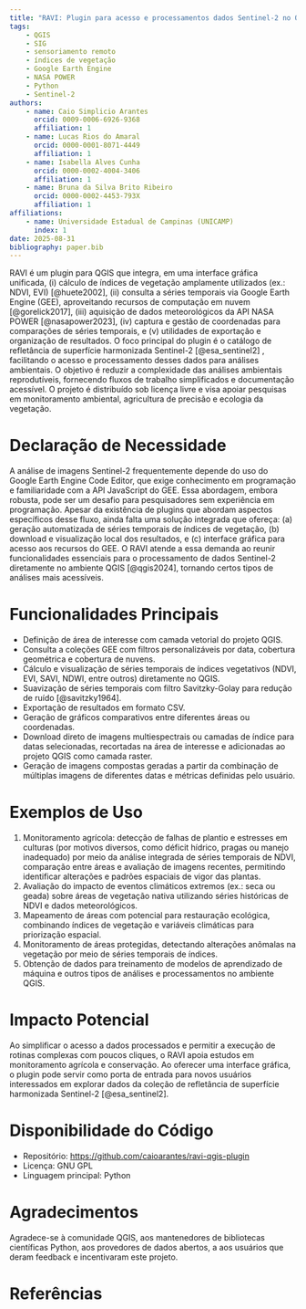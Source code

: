 ```yaml
---
title: "RAVI: Plugin para acesso e processamentos dados Sentinel-2 no QGIS"
tags:
    - QGIS
    - SIG
    - sensoriamento remoto
    - índices de vegetação
    - Google Earth Engine
    - NASA POWER
    - Python
    - Sentinel-2
authors:
    - name: Caio Simplicio Arantes
      orcid: 0009-0006-6926-9368
      affiliation: 1
    - name: Lucas Rios do Amaral
      orcid: 0000-0001-8071-4449
      affiliation: 1
    - name: Isabella Alves Cunha
      orcid: 0000-0002-4004-3406
      affiliation: 1
    - name: Bruna da Silva Brito Ribeiro
      orcid: 0000-0002-4453-793X
      affiliation: 1
affiliations:
    - name: Universidade Estadual de Campinas (UNICAMP)
      index: 1
date: 2025-08-31
bibliography: paper.bib
---
```


RAVI é um plugin para QGIS que integra, em uma interface gráfica unificada, (i) cálculo de índices de vegetação amplamente utilizados (ex.: NDVI, EVI) [@huete2002], (ii) consulta a séries temporais via Google Earth Engine (GEE), aproveitando recursos de computação em nuvem [@gorelick2017], (iii) aquisição de dados meteorológicos da API NASA POWER [@nasapower2023], (iv) captura e gestão de coordenadas para comparações de séries temporais, e (v) utilidades de exportação e organização de resultados. O foco principal do plugin é o catálogo de refletância de superfície harmonizada Sentinel-2 [@esa_sentinel2] , facilitando o acesso e processamento desses dados para análises ambientais. O objetivo é reduzir a complexidade das análises ambientais reprodutíveis, fornecendo fluxos de trabalho simplificados e documentação acessível. O projeto é distribuído sob licença livre e visa apoiar pesquisas em monitoramento ambiental, agricultura de precisão e ecologia da vegetação.

# Declaração de Necessidade

A análise de imagens Sentinel-2 frequentemente depende do uso do Google Earth Engine Code Editor, que exige conhecimento em programação e familiaridade com a API JavaScript do GEE. Essa abordagem, embora robusta, pode ser um desafio para pesquisadores sem experiência em programação. Apesar da existência de plugins que abordam aspectos específicos desse fluxo, ainda falta uma solução integrada que ofereça: (a) geração automatizada de séries temporais de índices de vegetação, (b) download e visualização local dos resultados, e (c) interface gráfica para acesso aos recursos do GEE. O RAVI atende a essa demanda ao reunir funcionalidades essenciais para o processamento de dados Sentinel-2 diretamente no ambiente QGIS [@qgis2024], tornando certos tipos de análises mais acessíveis.

# Funcionalidades Principais

- Definição de área de interesse com camada vetorial do projeto QGIS.
- Consulta a coleções GEE com filtros personalizáveis por data, cobertura geométrica e cobertura de nuvens.
- Cálculo e visualização de séries temporais de índices vegetativos (NDVI, EVI, SAVI, NDWI, entre outros) diretamente no QGIS.
- Suavização de séries temporais com filtro Savitzky-Golay para redução de ruído [@savitzky1964].
- Exportação de resultados em formato CSV.
- Geração de gráficos comparativos entre diferentes áreas ou coordenadas.
- Download direto de imagens multiespectrais ou camadas de índice para datas selecionadas, recortadas na área de interesse e adicionadas ao projeto QGIS como camada raster.
- Geração de imagens compostas geradas a partir da combinação de múltiplas imagens de diferentes datas e métricas definidas pelo usuário.

# Exemplos de Uso

1. Monitoramento agrícola: detecção de falhas de plantio e estresses em culturas (por motivos diversos, como déficit hídrico, pragas ou manejo inadequado) por meio da análise integrada de séries temporais de NDVI, comparação entre áreas e avaliação de imagens recentes, permitindo identificar alterações e padrões espaciais de vigor das plantas.
2. Avaliação do impacto de eventos climáticos extremos (ex.: seca ou geada) sobre áreas de vegetação nativa utilizando séries históricas de NDVI e dados meteorológicos.
3. Mapeamento de áreas com potencial para restauração ecológica, combinando índices de vegetação e variáveis climáticas para priorização espacial.
4. Monitoramento de áreas protegidas, detectando alterações anômalas na vegetação por meio de séries temporais de índices.
5. Obtenção de dados para treinamento de modelos de aprendizado de máquina e outros tipos de análises e processamentos no ambiente QGIS.


# Impacto Potencial

Ao simplificar o acesso a dados processados e permitir a execução de rotinas complexas com poucos cliques, o RAVI apoia estudos em monitoramento agrícola e conservação. Ao oferecer uma interface gráfica, o plugin pode servir como porta de entrada para novos usuários interessados em explorar dados da coleção de refletância de superfície harmonizada Sentinel-2 [@esa_sentinel2].

# Disponibilidade do Código

- Repositório: https://github.com/caioarantes/ravi-qgis-plugin
- Licença: GNU GPL
- Linguagem principal: Python

# Agradecimentos

Agradece-se à comunidade QGIS, aos mantenedores de bibliotecas científicas Python, aos provedores de dados abertos, a aos usuários que deram feedback e incentivaram este projeto.

# Referências
